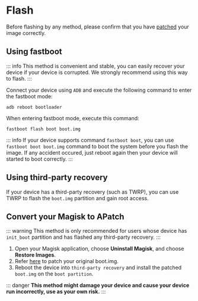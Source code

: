 # Flash

Before flashing by any method, please confirm that you have [patched](/en/patch.md) your image correctly.

## Using fastboot

::: info
This method is convenient and stable, you can easily recover your device if your device is corrupted. We strongly recommend using this way to flash.
:::

Connect your device using `ADB` and execute the following command to enter the fastboot mode:

```
adb reboot bootloader
```

When entering fastboot mode, execute this command:

```
fastboot flash boot boot.img
```
::: info
If your device supports command `fastboot boot`, you can use `fastboot boot boot.img` command to boot the system before you flash the image. If any accident occured, just reboot again then your device will started to boot correctly.
:::

## Using third-party recovery

If your device has a third-party recovery (such as TWRP), you can use TWRP to flash the `boot.img` partition and gain root access.

## Convert your Magisk to APatch

::: warning
This method is only recommended for users whose device has `init_boot` partition and has flashed any third-party recovery.
:::

1. Open your Magisk application, choose **Uninstall Magisk**, and choose **Restore Images**.
2. Refer [here](/en/patch.md) to patch your original boot.img.
3. Reboot the device into `third-party recovery` and install the patched `boot.img` on the `boot partition`.

::: danger
**This method might damage your device and cause your device run incorrectly, use as your own risk.**
:::
